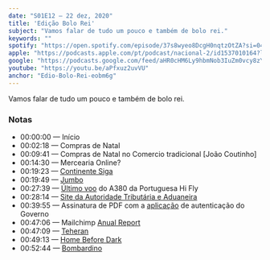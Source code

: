 ```yaml
---
date: "S01E12 — 22 dez, 2020"
title: 'Edição Bolo Rei'
subject: "Vamos falar de tudo um pouco e também de bolo rei."
keywords: ""
spotify: "https://open.spotify.com/episode/37s8wyeo8DcgH0nqtzOtZA?si=04ON1PalSLu9WGDZUE1Udw"
apple: "https://podcasts.apple.com/pt/podcast/nacional-2/id1537010164?l=en&i=1000503828100"
google: "https://podcasts.google.com/feed/aHR0cHM6Ly9hbmNob3IuZm0vcy8zYzVjOWFjYy9wb2RjYXN0L3Jzcw/episode/OTJjZTgzNWYtZDJmNC00MTIzLTk2OTAtNjZjOTk1NTc2NDlm?sa=X&ved=0CAUQkfYCahcKEwi4rsiF9PftAhUAAAAAHQAAAAAQAQ"
youtube: "https://youtu.be/aPfxuz2uvVU"
anchor: "Edio-Bolo-Rei-eobm6g"
---
```


Vamos falar de tudo um pouco e também de bolo rei.

### Notas

* 00:00:00 — Início
* 00:02:18 — Compras de Natal
* 00:09:41 — Compras de Natal no Comercio tradicional [João Coutinho]
* 00:14:30 — Mercearia Online?
* 00:19:23 — [Continente Siga](https://siga.continente.pt)
* 00:19:49 — [Jumbo](https://www.auchan.pt/Frontoffice/GenericContent/index/appAuchan)
* 00:27:39 — [Último voo](https://hifly.aero/media-center/a380-farewell-flight/) do A380 da Portuguesa Hi Fly
* 00:28:14 — [Site da Autoridade Tributária e Aduaneira](https://twitter.com/aut_trib_adua/status/1341370141301477376?s=21)
* 00:39:55 — Assinatura de PDF com a [aplicação](https://www.autenticacao.gov.pt/cartao-cidadao/assinatura-digital) de autenticação do Governo
* 00:47:06 — Mailchimp [Anual Report](https://mailchimp.com/annual-report/mailchimp-hq/)
* 00:47:09 — [Teheran](https://tv.apple.com/show/tehran/umc.cmc.337cdk1ou0bmn6frmzxwm7xqd)
* 00:49:13 — [Home Before Dark](https://tv.apple.com/show/home-before-dark/umc.cmc.5yqy2wv4w7l0v4x5mn3le8l1y)
* 00:52:44 — [Bombardino](https://www.italymagazine.com/dual-language/warm-bombardino)